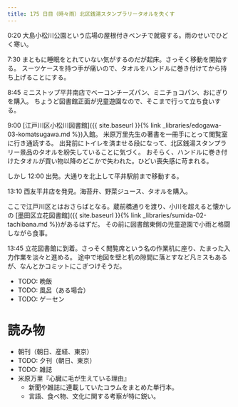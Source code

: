 ```yaml
---
title: 175 日目（時々雨）北区銭湯スタンプラリータオルを失くす
---
```


0:20 大島小松川公園という広場の屋根付きベンチで就寝する。雨のせいでひどく寒い。

7:30 まともに睡眠をとれていない気がするのだが起床。さっそく移動を開始する。
スーツケースを持つ手が痛いので、タオルをハンドルに巻き付けてから持ち上げることにする。

8:45 ミニストップ平井南店でベーコンチーズパン、ミニチョコパン、おにぎりを購入。
ちょうど図書館正面が児童遊園なので、そこまで行って立ち食いする。

9:00 [江戸川区小松川図書館]({{ site.baseurl }}{% link _libraries/edogawa-03-komatsugawa.md %})入館。
米原万里先生の著書を一冊手にとって閲覧室に行き通読する。
出発前にトイレを済ませる段になって、北区銭湯スタンプラリー景品のタオルを紛失していることに気づく。
おそらく、ハンドルに巻き付けたタオルが買い物以降のどこかで失われた。ひどい喪失感に苛まれる。

しかし 12:00 出発。大通りを北上して平井駅前まで移動する。

13:10 西友平井店を発見。海苔弁、野菜ジュース、タオルを購入。

ここで江戸川区とはおさらばとなる。蔵前橋通りを渡り、小川を超えると懐かしの
[墨田区立花図書館]({{ site.baseurl }}{% link _libraries/sumida-02-tachibana.md %})があるはずだ。
その前に図書館東側の児童遊園で小雨と格闘しながら食事。

13:45 立花図書館に到着。さっそく閲覧席という名の作業机に座り、たまった入力作業を淡々と進める。
途中で地図を壁と机の隙間に落とすなど凡ミスもあるが、なんとかコミットにこぎつけそうだ。

* TODO: 晩飯
* TODO: 風呂（ある場合）
* TODO: ゲーセン

# 読み物

* 朝刊（朝日、産経、東京）
* TODO: 夕刊（朝日、東京）
* TODO: 雑誌
* 米原万里『心臓に毛が生えている理由』
  * 新聞や雑誌に連載していたコラムをまとめた単行本。
  * 言語、食べ物、文化に関する考察が特に鋭い。
